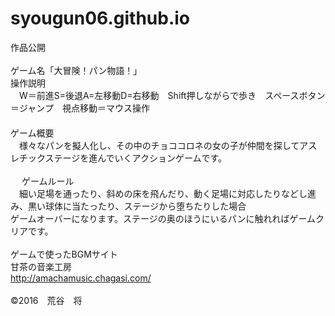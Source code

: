 # syougun06.github.io
作品公開<br>
<br>
ゲーム名「大冒険！パン物語！」<br>
操作説明<br>
　W＝前進S=後退A=左移動D=右移動　Shift押しながらで歩き　スペースボタン＝ジャンプ　視点移動＝マウス操作<br>
　<br>
ゲーム概要<br>
　様々なパンを擬人化し、その中のチョココロネの女の子が仲間を探してアスレチックステージを進んでいくアクションゲームです。<br>
<br>　
ゲームルール<br>
　細い足場を通ったり、斜めの床を飛んだり、動く足場に対応したりなどし進み、黒い球体に当たったり、ステージから堕ちたりした場合<br>
ゲームオーバーになります。ステージの奥のほうにいるパンに触れればゲームクリアです。<br>
<br>
ゲームで使ったBGMサイト<br>
甘茶の音楽工房<br>
http://amachamusic.chagasi.com/<br>
<br>
©2016　荒谷　将
